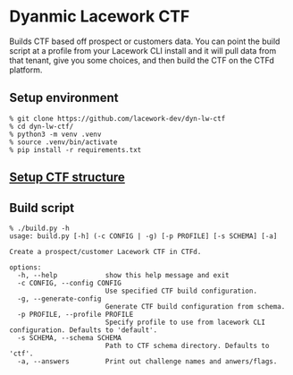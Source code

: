 # Dyanmic Lacework CTF  

Builds CTF based off prospect or customers data.  You can point the build script at a profile from your Lacework CLI install and it will pull data from that tenant, give you some choices, and then build the CTF on the CTFd platform.  

## Setup environment  

```
% git clone https://github.com/lacework-dev/dyn-lw-ctf  
% cd dyn-lw-ctf/  
% python3 -m venv .venv  
% source .venv/bin/activate  
% pip install -r requirements.txt  
```  

## [Setup CTF structure](ctf/README.md)


## Build script  

```
% ./build.py -h
usage: build.py [-h] (-c CONFIG | -g) [-p PROFILE] [-s SCHEMA] [-a]

Create a prospect/customer Lacework CTF in CTFd.

options:
  -h, --help            show this help message and exit
  -c CONFIG, --config CONFIG
                        Use specified CTF build configuration.
  -g, --generate-config
                        Generate CTF build configuration from schema.
  -p PROFILE, --profile PROFILE
                        Specify profile to use from lacework CLI configuration. Defaults to 'default'.
  -s SCHEMA, --schema SCHEMA
                        Path to CTF schema directory. Defaults to 'ctf'.
  -a, --answers         Print out challenge names and anwers/flags.
```
